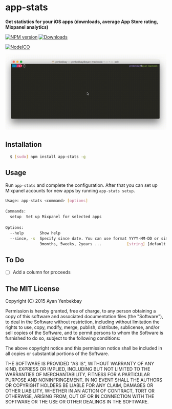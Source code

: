 # app-stats
**Get statistics for your iOS apps (downloads, average App Store rating, Mixpanel analytics)**

[![NPM version][npm-image]][npm-url] [![Downloads][downloads-image]][npm-url]

[![NodeICO][nodeico-image]][nodeico-url]

<img width="700" alt="app-stats demo" src="demo.gif"/>

## Installation

```bash
  $ [sudo] npm install app-stats -g
```

## Usage

Run `app-stats` and complete the configuration. After that you can set up Mixpanel accounts for new apps by running `app-stats setup`.

```bash
Usage: app-stats <command> [options]

Commands:
  setup  Set up Mixpanel for selected apps

Options:
  --help       Show help                                               [boolean]
  --since, -s  Specify since date. You can use format YYYY-MM-DD or simply 1day,
               3months, 5weeks, 2years ...           [string] [default: "0days"]
```

## To Do

- [ ] Add a column for proceeds 

## The MIT License

Copyright (C) 2015  Ayan Yenbekbay

Permission is hereby granted, free of charge, to any person obtaining a copy
of this software and associated documentation files (the "Software"), to deal
in the Software without restriction, including without limitation the rights
to use, copy, modify, merge, publish, distribute, sublicense, and/or sell
copies of the Software, and to permit persons to whom the Software is
furnished to do so, subject to the following conditions:

The above copyright notice and this permission notice shall be included in
all copies or substantial portions of the Software.

THE SOFTWARE IS PROVIDED "AS IS", WITHOUT WARRANTY OF ANY KIND, EXPRESS OR
IMPLIED, INCLUDING BUT NOT LIMITED TO THE WARRANTIES OF MERCHANTABILITY,
FITNESS FOR A PARTICULAR PURPOSE AND NONINFRINGEMENT. IN NO EVENT SHALL THE
AUTHORS OR COPYRIGHT HOLDERS BE LIABLE FOR ANY CLAIM, DAMAGES OR OTHER
LIABILITY, WHETHER IN AN ACTION OF CONTRACT, TORT OR OTHERWISE, ARISING FROM,
OUT OF OR IN CONNECTION WITH THE SOFTWARE OR THE USE OR OTHER DEALINGS IN
THE SOFTWARE.

[downloads-image]: https://img.shields.io/npm/dm/app-stats.svg
[npm-url]: https://www.npmjs.com/package/app-stats
[npm-image]: https://img.shields.io/npm/v/app-stats.svg

[nodeico-url]: https://nodei.co/npm/app-stats
[nodeico-image]: https://nodei.co/npm/app-stats.png?downloads=true&downloadRank=true
